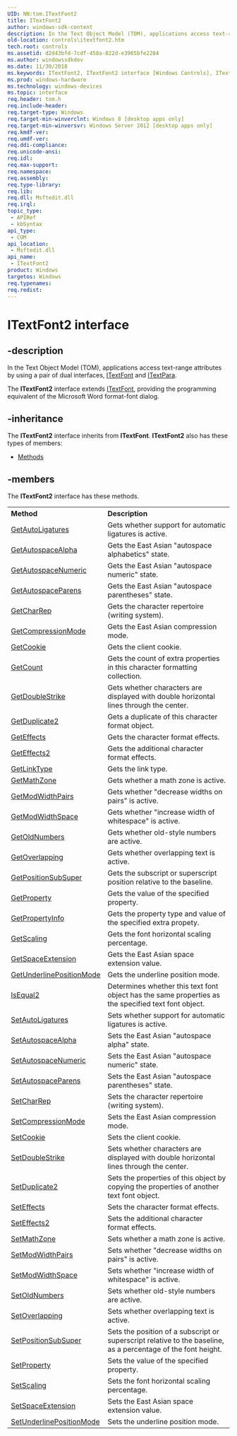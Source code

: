 ```yaml
---
UID: NN:tom.ITextFont2
title: ITextFont2
author: windows-sdk-content
description: In the Text Object Model (TOM), applications access text-range attributes by using a pair of dual interfaces, ITextFont and ITextPara.
old-location: controls\itextfont2.htm
tech.root: controls
ms.assetid: d2d43bfd-7cdf-458a-822d-e3965bfe2284
ms.author: windowssdkdev
ms.date: 11/30/2018
ms.keywords: ITextFont2, ITextFont2 interface [Windows Controls], ITextFont2 interface [Windows Controls],described, controls.itextfont2, tom/ITextFont2
ms.prod: windows-hardware
ms.technology: windows-devices
ms.topic: interface
req.header: tom.h
req.include-header: 
req.target-type: Windows
req.target-min-winverclnt: Windows 8 [desktop apps only]
req.target-min-winversvr: Windows Server 2012 [desktop apps only]
req.kmdf-ver: 
req.umdf-ver: 
req.ddi-compliance: 
req.unicode-ansi: 
req.idl: 
req.max-support: 
req.namespace: 
req.assembly: 
req.type-library: 
req.lib: 
req.dll: Msftedit.dll
req.irql: 
topic_type:
 - APIRef
 - kbSyntax
api_type:
 - COM
api_location:
 - Msftedit.dll
api_name:
 - ITextFont2
product: Windows
targetos: Windows
req.typenames: 
req.redist: 
---
```


# ITextFont2 interface


## -description


In the Text Object Model (TOM), applications access text-range attributes by using a pair of dual interfaces, <a href="https://msdn.microsoft.com/e8e3ba98-808b-49c5-8764-96484fa33a6e">ITextFont</a> and <a href="https://msdn.microsoft.com/151d66eb-1bfd-4800-be45-5942ef11d0b8">ITextPara</a>.

The <b>ITextFont2</b> interface extends <a href="https://msdn.microsoft.com/e8e3ba98-808b-49c5-8764-96484fa33a6e">ITextFont</a>, providing the programming equivalent of the Microsoft Word format-font dialog.


## -inheritance

The <b xmlns:loc="http://microsoft.com/wdcml/l10n">ITextFont2</b> interface inherits from <b>ITextFont</b>. <b>ITextFont2</b> also has these types of members:
<ul>
<li><a href="https://docs.microsoft.com/">Methods</a></li>
</ul>

## -members

The <b>ITextFont2</b> interface has these methods.
<table class="members" id="memberListMethods">
<tr>
<th align="left" width="37%">Method</th>
<th align="left" width="63%">Description</th>
</tr>
<tr data="declared;">
<td align="left" width="37%">
<a href="https://msdn.microsoft.com/f8209c34-139c-45e6-b110-f6d3d76f5575">GetAutoLigatures</a>
</td>
<td align="left" width="63%">
Gets whether support for automatic ligatures is active.

</td>
</tr>
<tr data="declared;">
<td align="left" width="37%">
<a href="https://msdn.microsoft.com/3f2070e9-2909-4642-ade2-54ef9af9cfc8">GetAutospaceAlpha</a>
</td>
<td align="left" width="63%">
Gets the East Asian "autospace alphabetics" state.

</td>
</tr>
<tr data="declared;">
<td align="left" width="37%">
<a href="https://msdn.microsoft.com/448a461b-779a-457e-8206-2055a73c9b45">GetAutospaceNumeric</a>
</td>
<td align="left" width="63%">
Gets the East Asian "autospace numeric" state.

</td>
</tr>
<tr data="declared;">
<td align="left" width="37%">
<a href="https://msdn.microsoft.com/fce60349-cded-4cab-b2e5-4fad02d11195">GetAutospaceParens</a>
</td>
<td align="left" width="63%">
Gets the East Asian "autospace parentheses" state.

</td>
</tr>
<tr data="declared;">
<td align="left" width="37%">
<a href="https://msdn.microsoft.com/250b9fe9-8f63-4f6f-9b14-d6fdac3580b0">GetCharRep</a>
</td>
<td align="left" width="63%">
Gets the character repertoire (writing system).

</td>
</tr>
<tr data="declared;">
<td align="left" width="37%">
<a href="https://msdn.microsoft.com/3fefba0c-54a3-4013-8922-ba556ef785a6">GetCompressionMode</a>
</td>
<td align="left" width="63%">
Gets the East Asian compression mode.

</td>
</tr>
<tr data="declared;">
<td align="left" width="37%">
<a href="https://msdn.microsoft.com/f3e36338-8c88-4aaf-bbd0-c07a2228cb23">GetCookie</a>
</td>
<td align="left" width="63%">
Gets the client cookie.

</td>
</tr>
<tr data="declared;">
<td align="left" width="37%">
<a href="https://msdn.microsoft.com/0caca891-7c25-4b04-bda3-47de2f0ab6ce">GetCount</a>
</td>
<td align="left" width="63%">
Gets the count of extra properties in this character formatting collection.

</td>
</tr>
<tr data="declared;">
<td align="left" width="37%">
<a href="https://msdn.microsoft.com/9e599c29-4b47-4043-b9c7-75a736ca64fa">GetDoubleStrike</a>
</td>
<td align="left" width="63%">
Gets whether characters are displayed with double horizontal lines through the center.

</td>
</tr>
<tr data="declared;">
<td align="left" width="37%">
<a href="https://msdn.microsoft.com/dc6b979b-f837-4945-a35d-c5585d703bd1">GetDuplicate2</a>
</td>
<td align="left" width="63%">
Gets a duplicate of this character format object.

</td>
</tr>
<tr data="declared;">
<td align="left" width="37%">
<a href="https://msdn.microsoft.com/a182df7e-2024-48fc-9767-7110ffff0b4c">GetEffects</a>
</td>
<td align="left" width="63%">
Gets the character format effects.

</td>
</tr>
<tr data="declared;">
<td align="left" width="37%">
<a href="https://msdn.microsoft.com/6b28c995-33dd-4f5b-ac89-eec367e0a4d5">GetEffects2</a>
</td>
<td align="left" width="63%">
Gets the additional character format effects.

</td>
</tr>
<tr data="declared;">
<td align="left" width="37%">
<a href="https://msdn.microsoft.com/5405b2ce-52c9-4630-a091-3221820a4e0b">GetLinkType</a>
</td>
<td align="left" width="63%">
Gets the link type.

</td>
</tr>
<tr data="declared;">
<td align="left" width="37%">
<a href="https://msdn.microsoft.com/4da4d6d1-16e0-4891-9a60-c1330345e45a">GetMathZone</a>
</td>
<td align="left" width="63%">
Gets whether a math zone is active.

</td>
</tr>
<tr data="declared;">
<td align="left" width="37%">
<a href="https://msdn.microsoft.com/8fcbc781-42da-46aa-b231-3a8246eccd36">GetModWidthPairs</a>
</td>
<td align="left" width="63%">
Gets whether "decrease widths on pairs" is active.

</td>
</tr>
<tr data="declared;">
<td align="left" width="37%">
<a href="https://msdn.microsoft.com/6ce6250f-94e6-4a20-89cd-f3e9a83a9408">GetModWidthSpace</a>
</td>
<td align="left" width="63%">
Gets whether "increase width of whitespace" is active.

</td>
</tr>
<tr data="declared;">
<td align="left" width="37%">
<a href="https://msdn.microsoft.com/8e800840-5ca2-4fbf-94c2-d51aa73bf188">GetOldNumbers</a>
</td>
<td align="left" width="63%">
Gets whether old-style numbers are active.

</td>
</tr>
<tr data="declared;">
<td align="left" width="37%">
<a href="https://msdn.microsoft.com/26937777-a44b-4196-aa6b-f35787f934a9">GetOverlapping</a>
</td>
<td align="left" width="63%">
Gets whether overlapping text is active.

</td>
</tr>
<tr data="declared;">
<td align="left" width="37%">
<a href="https://msdn.microsoft.com/c7e53a94-b218-47d1-b366-3bbf7779516e">GetPositionSubSuper</a>
</td>
<td align="left" width="63%">
Gets the subscript or superscript position relative to the baseline.

</td>
</tr>
<tr data="declared;">
<td align="left" width="37%">
<a href="https://msdn.microsoft.com/1894788a-5612-43a2-af77-131d02fe1261">GetProperty</a>
</td>
<td align="left" width="63%">
Gets the value of the specified property.

</td>
</tr>
<tr data="declared;">
<td align="left" width="37%">
<a href="https://msdn.microsoft.com/bea8f6da-f781-430f-b1cd-c28e11cc61bb">GetPropertyInfo</a>
</td>
<td align="left" width="63%">
Gets the property type and value of the specified extra propety.

</td>
</tr>
<tr data="declared;">
<td align="left" width="37%">
<a href="https://msdn.microsoft.com/4508d079-6f75-4842-a7e6-c2b9a99c826c">GetScaling</a>
</td>
<td align="left" width="63%">
Gets the font horizontal scaling percentage.

</td>
</tr>
<tr data="declared;">
<td align="left" width="37%">
<a href="https://msdn.microsoft.com/36623ab5-3584-49c7-aeba-c34cfc8053e6">GetSpaceExtension</a>
</td>
<td align="left" width="63%">
Gets the East Asian space extension value.

</td>
</tr>
<tr data="declared;">
<td align="left" width="37%">
<a href="https://msdn.microsoft.com/cd7a45be-05b0-4a43-90c8-0fd8393794c0">GetUnderlinePositionMode</a>
</td>
<td align="left" width="63%">
Gets the underline position mode.

</td>
</tr>
<tr data="declared;">
<td align="left" width="37%">
<a href="https://msdn.microsoft.com/c423bbdb-a108-4f29-8dc4-3dd35849f39a">IsEqual2</a>
</td>
<td align="left" width="63%">
Determines whether this text font object has the same properties as the specified text font object.

</td>
</tr>
<tr data="declared;">
<td align="left" width="37%">
<a href="https://msdn.microsoft.com/f40fecfe-3c3b-46f0-9edf-ba48236e50e7">SetAutoLigatures</a>
</td>
<td align="left" width="63%">
Sets whether support for automatic ligatures is active.

</td>
</tr>
<tr data="declared;">
<td align="left" width="37%">
<a href="https://msdn.microsoft.com/8a01677d-74c6-437b-8ee9-350c891c6c3f">SetAutospaceAlpha</a>
</td>
<td align="left" width="63%">
Sets the East Asian "autospace alpha" state.

</td>
</tr>
<tr data="declared;">
<td align="left" width="37%">
<a href="https://msdn.microsoft.com/7fd911c2-a765-4bbc-a14c-15665d5a4a16">SetAutospaceNumeric</a>
</td>
<td align="left" width="63%">
Sets the East Asian "autospace numeric" state.

</td>
</tr>
<tr data="declared;">
<td align="left" width="37%">
<a href="https://msdn.microsoft.com/9a9290e0-221e-454a-af9c-9d1bf5d37b5e">SetAutospaceParens</a>
</td>
<td align="left" width="63%">
Sets the East Asian "autospace parentheses" state.

</td>
</tr>
<tr data="declared;">
<td align="left" width="37%">
<a href="https://msdn.microsoft.com/6c57b5e5-a5c7-416a-851c-fc8ef16b5a9a">SetCharRep</a>
</td>
<td align="left" width="63%">
Sets the character repertoire (writing system).

</td>
</tr>
<tr data="declared;">
<td align="left" width="37%">
<a href="https://msdn.microsoft.com/834bb793-b4a8-40b6-b210-05d17332ddb8">SetCompressionMode</a>
</td>
<td align="left" width="63%">
Sets the East Asian compression mode.

</td>
</tr>
<tr data="declared;">
<td align="left" width="37%">
<a href="https://msdn.microsoft.com/d1b4c7a8-ba4c-482f-8431-14d45474ccc0">SetCookie</a>
</td>
<td align="left" width="63%">
Sets the client cookie.

</td>
</tr>
<tr data="declared;">
<td align="left" width="37%">
<a href="https://msdn.microsoft.com/bed8ce93-5c3a-43ee-b9c7-c1fd42481bbd">SetDoubleStrike</a>
</td>
<td align="left" width="63%">
Sets whether characters are displayed with double horizontal lines through the center.

</td>
</tr>
<tr data="declared;">
<td align="left" width="37%">
<a href="https://msdn.microsoft.com/aaaafed9-be20-40a2-beed-09703970452f">SetDuplicate2</a>
</td>
<td align="left" width="63%">
Sets the properties of this object by copying the properties of another text font object.

</td>
</tr>
<tr data="declared;">
<td align="left" width="37%">
<a href="https://msdn.microsoft.com/edfc882e-6f76-498f-ae3f-4978ea728d1b">SetEffects</a>
</td>
<td align="left" width="63%">
Sets the character format effects. 

</td>
</tr>
<tr data="declared;">
<td align="left" width="37%">
<a href="https://msdn.microsoft.com/fb4bfbe3-1e66-41ed-92e6-8d4f3877bdf0">SetEffects2</a>
</td>
<td align="left" width="63%">
Sets the additional character format effects. 

</td>
</tr>
<tr data="declared;">
<td align="left" width="37%">
<a href="https://msdn.microsoft.com/4e43d51a-3001-4611-8aa1-fcf8cc2655fc">SetMathZone</a>
</td>
<td align="left" width="63%">
Sets whether a math zone is active.

</td>
</tr>
<tr data="declared;">
<td align="left" width="37%">
<a href="https://msdn.microsoft.com/60117c84-18f9-49db-8d13-b55576874d2b">SetModWidthPairs</a>
</td>
<td align="left" width="63%">
Sets whether "decrease widths on pairs" is active.

</td>
</tr>
<tr data="declared;">
<td align="left" width="37%">
<a href="https://msdn.microsoft.com/df3ea127-1f47-4173-ad2c-0a7af4c8454c">SetModWidthSpace</a>
</td>
<td align="left" width="63%">
Sets whether "increase width of whitespace" is active.

</td>
</tr>
<tr data="declared;">
<td align="left" width="37%">
<a href="https://msdn.microsoft.com/f510781e-ede9-41dc-ae69-3b0ca52a6773">SetOldNumbers</a>
</td>
<td align="left" width="63%">
Sets whether old-style numbers are active.

</td>
</tr>
<tr data="declared;">
<td align="left" width="37%">
<a href="https://msdn.microsoft.com/40addd31-5c0e-45bd-a649-c65973ae8340">SetOverlapping</a>
</td>
<td align="left" width="63%">
Sets whether overlapping text is active.

</td>
</tr>
<tr data="declared;">
<td align="left" width="37%">
<a href="https://msdn.microsoft.com/3f78a91b-17a3-48ff-9ca0-1eb4f9c95be4">SetPositionSubSuper</a>
</td>
<td align="left" width="63%">
Sets the position of a subscript or superscript relative to the baseline, as a percentage of the font height.

</td>
</tr>
<tr data="declared;">
<td align="left" width="37%">
<a href="https://msdn.microsoft.com/c4d35fed-9bf5-431e-96c9-b1d51d51703a">SetProperty</a>
</td>
<td align="left" width="63%">
Sets the value of the specified property.

</td>
</tr>
<tr data="declared;">
<td align="left" width="37%">
<a href="https://msdn.microsoft.com/b5f26c0a-a1bd-4be8-84b8-92a6d0cfafdb">SetScaling</a>
</td>
<td align="left" width="63%">
Sets the font horizontal scaling percentage.

</td>
</tr>
<tr data="declared;">
<td align="left" width="37%">
<a href="https://msdn.microsoft.com/7388f414-f361-40e4-8a64-fc0643777f33">SetSpaceExtension</a>
</td>
<td align="left" width="63%">
Sets the East Asian space extension value.

</td>
</tr>
<tr data="declared;">
<td align="left" width="37%">
<a href="https://msdn.microsoft.com/31dff2d0-7165-42f0-b3d0-9cb679c738c3">SetUnderlinePositionMode</a>
</td>
<td align="left" width="63%">
Sets the underline position mode.

</td>
</tr>
</table> 

